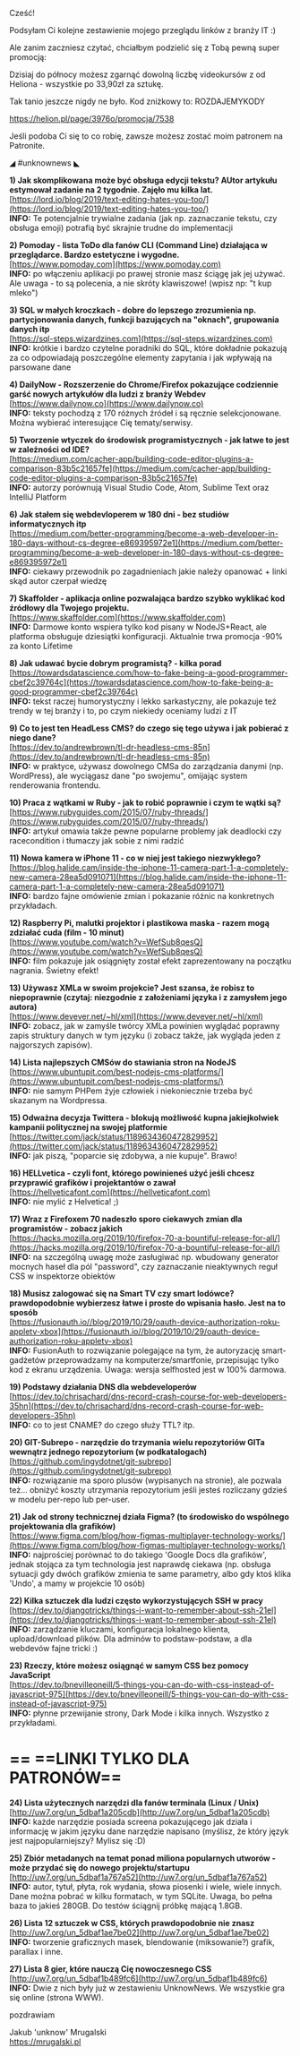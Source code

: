 Cześć!

Podsyłam Ci kolejne zestawienie mojego przeglądu linków z branży IT :)

 

Ale zanim zaczniesz czytać, chciałbym podzielić się z Tobą pewną super promocją:

Dzisiaj do północy możesz zgarnąć dowolną liczbę videokursów z od Heliona - wszystkie po 33,90zł za sztukę.

Tak tanio jeszcze nigdy ne było. Kod zniżkowy to: ROZDAJEMYKODY

https://helion.pl/page/3976o/promocja/7538

 

Jeśli podoba Ci się to co robię, zawsze możesz zostać moim patronem na Patronite.

 

◢ #unknownews ◣


**1) Jak skomplikowana może być obsługa edycji tekstu? AUtor artykułu estymował zadanie na 2 tygodnie. Zajęło mu kilka lat.**  
[https://lord.io/blog/2019/text-editing-hates-you-too/](https://lord.io/blog/2019/text-editing-hates-you-too/)  
**INFO:** Te potencjalnie trywialne zadania (jak np. zaznaczanie tekstu, czy obsługa emoji) potrafią być skrajnie trudne do implementacji  


**2) Pomoday - lista ToDo dla fanów CLI (Command Line) działająca w przeglądarce. Bardzo estetyczne i wygodne.**  
[https://www.pomoday.com](https://www.pomoday.com)  
**INFO:** po włączeniu aplikacji po prawej stronie masz ściągę jak jej używać. Ale uwaga - to są polecenia, a nie skróty klawiszowe! (wpisz np: "t kup mleko")  


**3) SQL w małych kroczkach - dobre do lepszego zrozumienia np. partycjonowania danych, funkcji bazujących na "oknach", grupowania danych itp**  
[https://sql-steps.wizardzines.com](https://sql-steps.wizardzines.com)  
**INFO:** krótkie i bardzo czytelne poradniki do SQL, które dokładnie pokazują za co odpowiadają poszczególne elementy zapytania i jak wpływają na parsowane dane  


**4) DailyNow - Rozszerzenie do Chrome/Firefox pokazujące codziennie garść nowych artykułów dla ludzi z branży Webdev**  
[https://www.dailynow.co](https://www.dailynow.co)  
**INFO:** teksty pochodzą z 170 różnych źródeł i są ręcznie selekcjonowane. Można wybierać interesujące Cię tematy/serwisy.  


**5) Tworzenie wtyczek do środowisk programistycznych - jak łatwe to jest w zależności od IDE?**  
[https://medium.com/cacher-app/building-code-editor-plugins-a-comparison-83b5c21657fe](https://medium.com/cacher-app/building-code-editor-plugins-a-comparison-83b5c21657fe)  
**INFO:** autorzy porównują Visual Studio Code, Atom, Sublime Text oraz IntelliJ Platform  


**6) Jak stałem się webdevloperem w 180 dni - bez studiów informatycznych itp**  
[https://medium.com/better-programming/become-a-web-developer-in-180-days-without-cs-degree-e869395972e1](https://medium.com/better-programming/become-a-web-developer-in-180-days-without-cs-degree-e869395972e1)  
**INFO:** ciekawy przewodnik po zagadnieniach jakie należy opanować + linki skąd autor czerpał wiedzę  


**7) Skaffolder - aplikacja online pozwalająca bardzo szybko wyklikać kod źródłowy dla Twojego projektu.**  
[https://www.skaffolder.com](https://www.skaffolder.com)  
**INFO:** Darmowe konto wspiera tylko kod pisany w NodeJS+React, ale platforma obsługuje dziesiątki konfiguracji. Aktualnie trwa promocja -90% za konto Lifetime  


**8) Jak udawać bycie dobrym programistą? - kilka porad**  
[https://towardsdatascience.com/how-to-fake-being-a-good-programmer-cbef2c39764c](https://towardsdatascience.com/how-to-fake-being-a-good-programmer-cbef2c39764c)  
**INFO:** tekst raczej humorystyczny i lekko sarkastyczny, ale pokazuje też trendy w tej branży i to, po czym niekiedy oceniamy ludzi z IT  


**9) Co to jest ten HeadLess CMS? do czego się tego używa i jak pobierać z niego dane?**  
[https://dev.to/andrewbrown/tl-dr-headless-cms-85n](https://dev.to/andrewbrown/tl-dr-headless-cms-85n)  
**INFO:** w praktyce, używasz dowolnego CMSa do zarządzania danymi (np. WordPress), ale wyciągasz dane "po swojemu", omijając system renderowania frontendu.  


**10) Praca z wątkami w Ruby - jak to robić poprawnie i czym te wątki są?**  
[https://www.rubyguides.com/2015/07/ruby-threads/](https://www.rubyguides.com/2015/07/ruby-threads/)  
**INFO:** artykuł omawia także pewne popularne problemy jak deadlocki czy racecondition i tłumaczy jak sobie z nimi radzić  


**11) Nowa kamera w iPhone 11 - co w niej jest takiego niezwykłego?**  
[https://blog.halide.cam/inside-the-iphone-11-camera-part-1-a-completely-new-camera-28ea5d091071](https://blog.halide.cam/inside-the-iphone-11-camera-part-1-a-completely-new-camera-28ea5d091071)  
**INFO:** bardzo fajne omówienie zmian i pokazanie różnic na konkretnych przykładach.  


**12) Raspberry Pi, malutki projektor i plastikowa maska - razem mogą zdziałać cuda (film - 10 minut)**  
[https://www.youtube.com/watch?v=WefSub8qesQ](https://www.youtube.com/watch?v=WefSub8qesQ)  
**INFO:** film pokazuje jak osiągnięty został efekt zaprezentowany na początku nagrania. Świetny efekt!  


**13) Używasz XMLa w swoim projekcie? Jest szansa, że robisz to niepoprawnie (czytaj: niezgodnie z założeniami języka i z zamysłem jego autora)**  
[https://www.devever.net/~hl/xml](https://www.devever.net/~hl/xml)  
**INFO:** zobacz, jak w zamyśle twórcy XMLa powinien wyglądać poprawny zapis struktury danych w tym języku (i zobacz także, jak wygląda jeden z najgorszych zapisów).  


**14) Lista najlepszych CMSów do stawiania stron na NodeJS**  
[https://www.ubuntupit.com/best-nodejs-cms-platforms/](https://www.ubuntupit.com/best-nodejs-cms-platforms/)  
**INFO:** nie samym PHPem żyje człowiek i niekoniecznie trzeba być skazanym na Wordpressa.  


**15) Odważna decyzja Twittera - blokują możliwość kupna jakiejkolwiek kampanii politycznej na swojej platformie**  
[https://twitter.com/jack/status/1189634360472829952](https://twitter.com/jack/status/1189634360472829952)  
**INFO:** jak piszą, "poparcie się zdobywa, a nie kupuje". Brawo!  


**16) HELLvetica - czyli font, którego powinieneś użyć jeśli chcesz przyprawić grafików i projektantów o zawał**  
[https://hellveticafont.com](https://hellveticafont.com)  
**INFO:** nie mylić z Helvetica! ;)  


**17) Wraz z Firefoxem 70 nadeszło sporo ciekawych zmian dla programistów - zobacz jakich**  
[https://hacks.mozilla.org/2019/10/firefox-70-a-bountiful-release-for-all/](https://hacks.mozilla.org/2019/10/firefox-70-a-bountiful-release-for-all/)  
**INFO:** na szczególną uwagę może zasługiwać np. wbudowany generator mocnych haseł dla pól "password", czy zaznaczanie nieaktywnych reguł CSS w inspektorze obiektów  


**18) Musisz zalogować się na Smart TV czy smart lodówce? prawdopodobnie wybierzesz łatwe i proste do wpisania hasło. Jest na to sposób**  
[https://fusionauth.io//blog/2019/10/29/oauth-device-authorization-roku-appletv-xbox](https://fusionauth.io//blog/2019/10/29/oauth-device-authorization-roku-appletv-xbox)  
**INFO:** FusionAuth to rozwiązanie polegające na tym, że autoryzację smart-gadżetów przeprowadzamy na komputerze/smartfonie, przepisując tylko kod z ekranu urządzenia. Uwaga: wersja selfhosted jest w 100% darmowa.  


**19) Podstawy działania DNS dla webdeveloperów**  
[https://dev.to/chrisachard/dns-record-crash-course-for-web-developers-35hn](https://dev.to/chrisachard/dns-record-crash-course-for-web-developers-35hn)  
**INFO:** co to jest CNAME? do czego służy TTL? itp.  


**20) GIT-Subrepo - narzędzie do trzymania wielu repozytoriów GITa wewnątrz jednego repozytorium (w podkatalogach)**  
[https://github.com/ingydotnet/git-subrepo](https://github.com/ingydotnet/git-subrepo)  
**INFO:** rozwiązanie ma sporo plusów (wypisanych na stronie), ale pozwala też... obniżyć koszty utrzymania repozytorium jeśli jesteś rozliczany gdzieś w modelu per-repo lub per-user.  


**21) Jak od strony technicznej działa Figma? (to środowisko do wspólnego projektowania dla grafików)**  
[https://www.figma.com/blog/how-figmas-multiplayer-technology-works/](https://www.figma.com/blog/how-figmas-multiplayer-technology-works/)  
**INFO:** najprościej porównać to do takiego 'Google Docs dla grafików', jednak stojąca za tym technologia jest naprawdę ciekawa (np. obsługa sytuacji gdy dwóch grafików zmienia te same parametry, albo gdy ktoś klika 'Undo', a mamy w projekcie 10 osób)  


**22) Kilka sztuczek dla ludzi często wykorzystujących SSH w pracy**  
[https://dev.to/djangotricks/things-i-want-to-remember-about-ssh-21el](https://dev.to/djangotricks/things-i-want-to-remember-about-ssh-21el)  
**INFO:** zarządzanie kluczami, konfiguracja lokalnego klienta, upload/download plików. Dla adminów to podstaw-podstaw, a dla webdevów fajne tricki :)  


**23) Rzeczy, które możesz osiągnąć w samym CSS bez pomocy JavaScript**  
[https://dev.to/bnevilleoneill/5-things-you-can-do-with-css-instead-of-javascript-975](https://dev.to/bnevilleoneill/5-things-you-can-do-with-css-instead-of-javascript-975)  
**INFO:** płynne przewijanie strony, Dark Mode i kilka innych. Wszystko z przykładami.  


== **==LINKI TYLKO DLA PATRONÓW==**
 ==

**24) Lista użytecznych narzędzi dla fanów terminala (Linux / Unix)**  
[http://uw7.org/un_5dbaf1a205cdb](http://uw7.org/un_5dbaf1a205cdb)  
**INFO:** każde narzędzie posiada screena pokazującego jak działa i informację w jakim języku dane narzędzie napisano (myślisz, że który język jest najpopularniejszy? Mylisz się :D)  


**25) Zbiór metadanych na temat ponad miliona popularnych utworów - może przydać się do nowego projektu/startupu**  
[http://uw7.org/un_5dbaf1a767a52](http://uw7.org/un_5dbaf1a767a52)  
**INFO:** autor, tytuł, płyta, rok wydania, słowa piosenki i wiele, wiele innych. Dane można pobrać w kilku formatach, w tym SQLite. Uwaga, bo pełna baza to jakieś 280GB. Do testów ściągnij próbkę mającą 1.8GB.  


**26) Lista 12 sztuczek w CSS, których prawdopodobnie nie znasz**  
[http://uw7.org/un_5dbaf1ae7be02](http://uw7.org/un_5dbaf1ae7be02)  
**INFO:** tworzenie graficznych masek, blendowanie (miksowanie?) grafik, parallax i inne.  


**27) Lista 8 gier, które nauczą Cię nowoczesnego CSS**  
[http://uw7.org/un_5dbaf1b489fc6](http://uw7.org/un_5dbaf1b489fc6)  
**INFO:** Dwie z nich były już w zestawieniu UnknowNews. We wszystkie gra się online (strona WWW).  


 

 
pozdrawiam

Jakub 'unknow' Mrugalski  
https://mrugalski.pl